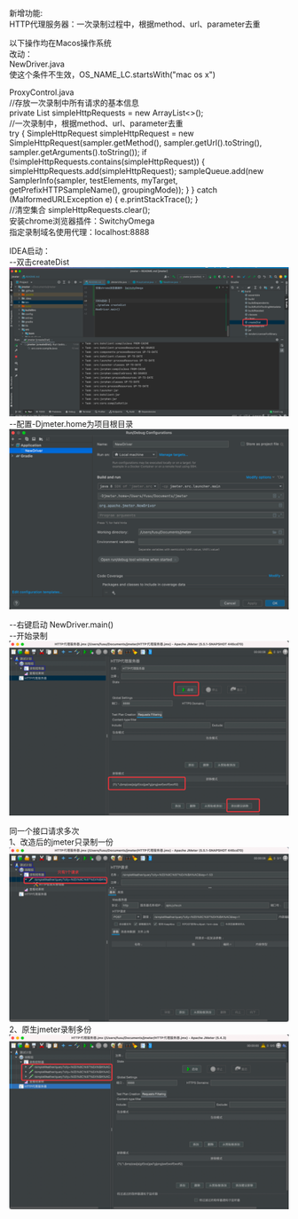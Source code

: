
新增功能:
<br />
HTTP代理服务器：一次录制过程中，根据method、url、parameter去重
<br />

以下操作均在Macos操作系统
<br />
改动：
<br />
NewDriver.java
<br />
使这个条件不生效，OS_NAME_LC.startsWith("mac os x")

ProxyControl.java
<br />
//存放一次录制中所有请求的基本信息
<br />
private List<SimpleHttpRequest> simpleHttpRequests = new ArrayList<>();
<br />
//一次录制中，根据method、url、parameter去重
<br />
try {
SimpleHttpRequest simpleHttpRequest = new SimpleHttpRequest(sampler.getMethod(), sampler.getUrl().toString(), sampler.getArguments().toString());
if (!simpleHttpRequests.contains(simpleHttpRequest)) {
simpleHttpRequests.add(simpleHttpRequest);
sampleQueue.add(new SamplerInfo(sampler, testElements, myTarget, getPrefixHTTPSampleName(), groupingMode));
}
} catch (MalformedURLException e) {
e.printStackTrace();
}
<br />
//清空集合
simpleHttpRequests.clear();
<br />
安装chrome浏览器插件：SwitchyOmega
<br />
指定录制域名使用代理：localhost:8888

IDEA启动：
<br />
--双击createDist
![img.png](img.png)
<br />
--配置-Djmeter.home为项目根目录
![img_1.png](img_1.png)

--右键启动
NewDriver.main()
<br />
--开始录制
![img_2.png](img_2.png)

同一个接口请求多次
<br />
1、改造后的jmeter只录制一份
![img_3.png](img_3.png)
<br />
2、原生jmeter录制多份
<br />
![img_4.png](img_4.png)

